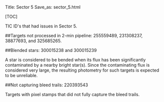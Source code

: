 Title: Sector 5
Save_as: sector_5.html

[TOC]

TIC ID's that had issues in Sector 5.

##Targets not processed in 2-min pipeline:
255559489, 231308237, 38877693, and 325685265.

##Blended stars:
300015238 and 300015239 

A star is considered to be bended when its flux has been significantly contaminated by a nearby bright star(s). Since the contaminating flux is considered very large, the resulting photometry for such targets is expected to be unreliable.

##Not capturing bleed trails:
220393543

Targets with pixel stamps that did not fully capture the bleed trails.